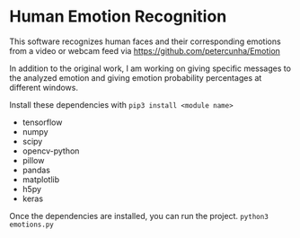 
# Human Emotion Recognition
This software recognizes human faces and their corresponding emotions from a video or webcam feed
via https://github.com/petercunha/Emotion

In addition to the original work, I am working on giving specific messages to the analyzed emotion and giving emotion probability percentages at different windows.

Install these dependencies with `pip3 install <module name>`
-	tensorflow
-	numpy
-	scipy
-	opencv-python
-	pillow
-	pandas
-	matplotlib
-	h5py
-	keras

Once the dependencies are installed, you can run the project.
`python3 emotions.py`

